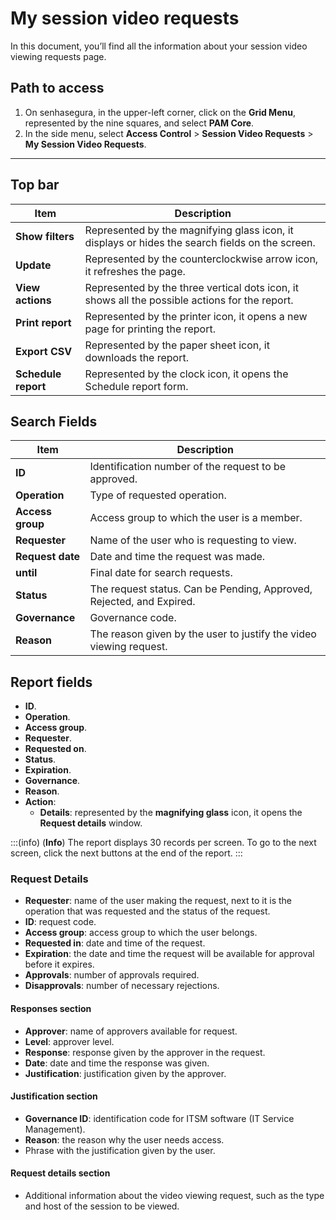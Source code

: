 # My session video requests

In this document, you’ll find all the information about your session video viewing requests page.

## Path to access

1. On senhasegura, in the upper-left corner, click on the **Grid Menu**, represented by the nine squares, and select **PAM Core**.
2. In the side menu, select **Access Control** > **Session Video Requests** > **My Session Video Requests**.

---
## Top bar
**Item**|**Description**
|---|---|
**Show filters**|Represented by the magnifying glass icon, it displays or hides the search fields on the screen.
**Update**|Represented by the counterclockwise arrow icon, it refreshes the page.
**View actions**|Represented by the three vertical dots icon, it shows all the possible actions for the report.
**Print report**|Represented by the printer icon, it opens a new page for printing the report.
**Export CSV**|Represented by the paper sheet icon, it downloads the report.
**Schedule report**|Represented by the clock icon, it opens the Schedule report form.


## Search Fields

| **Item**         | **Description** |
| ------------ | ------------------ |
| **ID**| Identification number of the request to be approved.|
| **Operation**    | Type of requested operation.|
| **Access group** | Access group to which the user is a member.|
| **Requester**| Name of the user who is requesting to view.|
| **Request date** | Date and time the request was made.|
| **until**        | Final date for search requests.|
| **Status**       | The request status. Can be Pending, Approved, Rejected, and Expired. |
| **Governance**   | Governance code.|
| **Reason**       | The reason given by the user to justify the video viewing request. |


## Report fields

* **ID**.
* **Operation**.
* **Access group**.
* **Requester**.
* **Requested on**.
* **Status**.
* **Expiration**.
* **Governance**.
* **Reason**.
* **Action**:
    * **Details**: represented by the **magnifying glass** icon, it opens the **Request details** window.

:::(info) (**Info**)
The report displays 30 records per screen. To go to the next screen, click the next buttons at the end of the report.
:::

### Request Details

* **Requester**: name of the user making the request, next to it is the operation that was requested and the status of the request.
* **ID**: request code.
* **Access group**: access group to which the user belongs.
* **Requested in**: date and time of the request.
* **Expiration**: the date and time the request will be available for approval before it expires.
* **Approvals**: number of approvals required.
* **Disapprovals**: number of necessary rejections.

#### Responses section

* **Approver**: name of approvers available for request.
* **Level**: approver level.
* **Response**: response given by the approver in the request.
* **Date**: date and time the response was given.
* **Justification**: justification given by the approver.

#### Justification section

* **Governance ID**: identification code for ITSM software (IT Service Management).
* **Reason**: the reason why the user needs access.
* Phrase with the justification given by the user.

#### Request details section

* Additional information about the video viewing request, such as the type and host of the session to be viewed.
